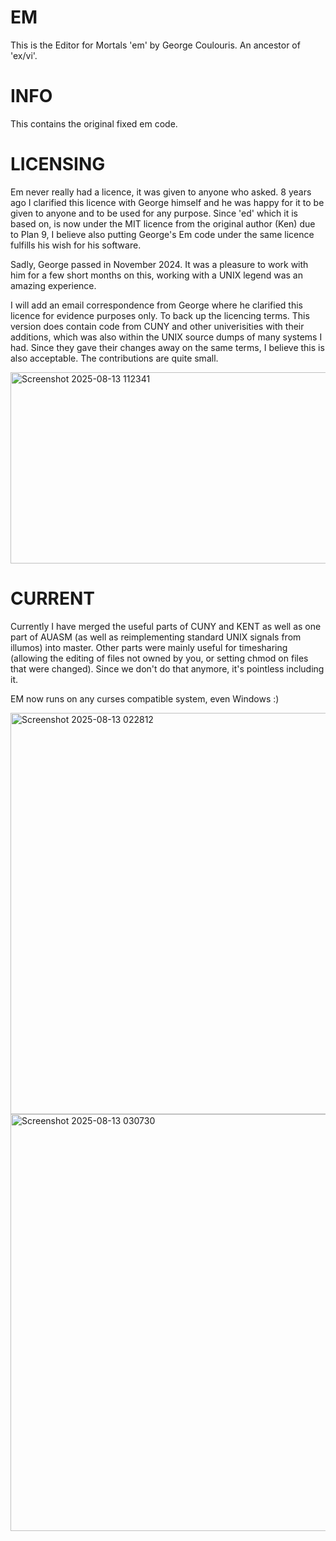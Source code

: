 # EM
This is the Editor for Mortals 'em' by George Coulouris.  An ancestor of 'ex/vi'.

# INFO
This contains the original fixed em code.

# LICENSING
Em never really had a licence, it was given to anyone who asked.  8 years ago I clarified this licence with George himself and he was happy for it to be given to anyone and to be used for any purpose.
Since 'ed' which it is based on, is now under the MIT licence from the original author (Ken) due to Plan 9, I believe also putting George's Em code under the same licence fulfills his wish for his software.

Sadly, George passed in November 2024.  It was a pleasure to work with him for a few short months on this, working with a UNIX legend was an amazing experience.

I will add an email correspondence from George where he clarified this licence for evidence purposes only.  To back up the licencing terms.  This version does contain code from CUNY and other univerisities with their additions, which was also within the UNIX source dumps of many systems I had.  Since they gave their changes away on the same terms, I believe this is also acceptable.  The contributions are quite small.

<img width="1186" height="306" alt="Screenshot 2025-08-13 112341" src="https://github.com/user-attachments/assets/6ee4079a-77d8-404c-87e0-0ff90252b145" />

# CURRENT
Currently I have merged the useful parts of CUNY and KENT as well as one part of AUASM (as well as reimplementing standard UNIX signals from illumos) into master.
Other parts were mainly useful for timesharing (allowing the editing of files not owned by you, or setting chmod on files that were changed).
Since we don't do that anymore, it's pointless including it.

EM now runs on any curses compatible system, even Windows :)

<img width="1130" height="642" alt="Screenshot 2025-08-13 022812" src="https://github.com/user-attachments/assets/e0b3acb8-7db7-4ab7-9d1e-de7d71cf0cb8" />
<img width="830" height="667" alt="Screenshot 2025-08-13 030730" src="https://github.com/user-attachments/assets/3ab95776-21ca-47f7-a1b2-1ec1746ee6e0" />
